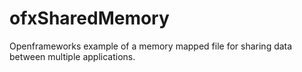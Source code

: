 ofxSharedMemory
===============

Openframeworks example of a memory mapped file for sharing data between multiple applications.
